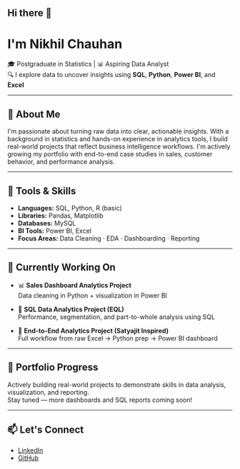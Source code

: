 ## Hi there 👋

# I'm Nikhil Chauhan

🎓 Postgraduate in Statistics | 📊 Aspiring Data Analyst  
🔍 I explore data to uncover insights using **SQL**, **Python**, **Power BI**, and **Excel**

---

## 🚀 About Me

I'm passionate about turning raw data into clear, actionable insights. With a background in statistics and hands-on experience in analytics tools, I build real-world projects that reflect business intelligence workflows. I'm actively growing my portfolio with end-to-end case studies in sales, customer behavior, and performance analysis.

---

## 🧰 Tools & Skills

- **Languages:** SQL, Python, R (basic)
- **Libraries:** Pandas, Matplotlib
- **Databases:** MySQL
- **BI Tools:** Power BI, Excel
- **Focus Areas:** Data Cleaning · EDA · Dashboarding · Reporting

---

## 🔨 Currently Working On

- 📊 **Sales Dashboard Analytics Project**  
  Data cleaning in Python + visualization in Power BI

- 🏢 **SQL Data Analytics Project (EQL)**  
  Performance, segmentation, and part-to-whole analysis using SQL

- 🧱 **End-to-End Analytics Project (Satyajit Inspired)**  
  Full workflow from raw Excel → Python prep → Power BI dashboard

---

## 📌 Portfolio Progress

Actively building real-world projects to demonstrate skills in data analysis, visualization, and reporting.  
Stay tuned — more dashboards and SQL reports coming soon!

---

## 📫 Let's Connect

- [LinkedIn](your-link-here)
- [GitHub](https://github.com/nikhilchauhan)

